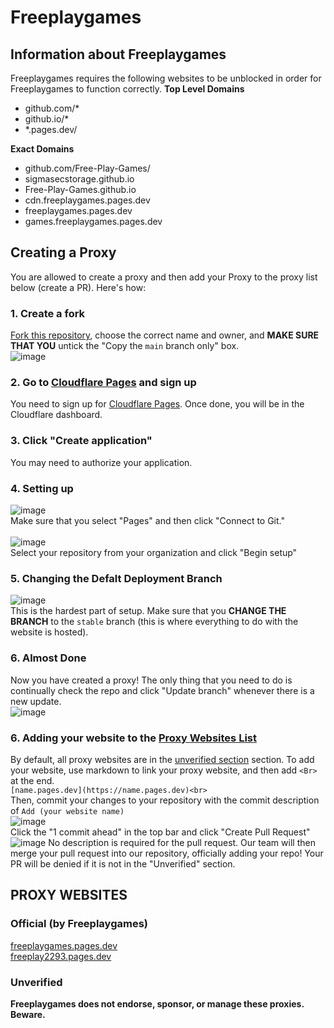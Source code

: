 # Freeplaygames
## Information about Freeplaygames
Freeplaygames requires the following websites to be unblocked in order for Freeplaygames to function correctly.
**Top Level Domains**
- github.com/*
- github.io/*
- *.pages.dev/

**Exact Domains**
- github.com/Free-Play-Games/
- sigmasecstorage.github.io
- Free-Play-Games.github.io
- cdn.freeplaygames.pages.dev
- freeplaygames.pages.dev
- games.freeplaygames.pages.dev

## Creating a Proxy
You are allowed to create a proxy and then add your Proxy to the proxy list below (create a PR). Here's how:
### 1. Create a fork
[Fork this repository](https://github.com/Free-Play-Games/freeplaygames/fork), choose the correct name and owner, and **MAKE SURE THAT YOU** untick the "Copy the `main` branch only" box.<br>
![image](https://github.com/Free-Play-Games/freeplaygames/assets/119540345/9b27853a-d7c5-4840-93b1-800da383e20a)

### 2. Go to [Cloudflare Pages](https://pages.cloudflare.com/) and sign up
You need to sign up for [Cloudflare Pages](https://pages.cloudflare.com/). Once done, you will be in the Cloudflare dashboard.

### 3. Click "Create application"
You may need to authorize your application.

### 4. Setting up
![image](https://github.com/Free-Play-Games/freeplaygames/assets/119540345/316b149d-367f-42ce-b569-d12ff275af20)<br>
Make sure that you select "Pages" and then click "Connect to Git."<br><Br>
![image](https://github.com/Free-Play-Games/freeplaygames/assets/119540345/8ec7a83a-ef87-4795-ab6d-f3eed9dbd7cd)<br>
Select your repository from your organization and click "Begin setup"

### 5. Changing the Defalt Deployment Branch
![image](https://github.com/Free-Play-Games/freeplaygames/assets/119540345/974d2519-b495-44f0-9b2b-85d556aee94a)<br>
This is the hardest part of setup. Make sure that you **CHANGE THE BRANCH** to the `stable` branch (this is where everything to do with the website is hosted).

### 6. Almost Done
Now you have created a proxy! The only thing that you need to do is continually check the repo and click "Update branch" whenever there is a new update.<br>
![image](https://github.com/Free-Play-Games/freeplaygames/assets/119540345/f68481fa-043f-485e-8da8-4331ae5a04b4)

### 6. Adding your website to the [Proxy Websites List](https://github.com/Free-Play-Games/freeplaygames/tree/main?tab=readme-ov-file#proxy-websites)
By default, all proxy websites are in the [unverified section](https://github.com/Free-Play-Games/freeplaygames/tree/main?tab=readme-ov-file#unverified) section. To add your website, use markdown to link your proxy website, and then add `<Br>` at the end.<br>
```[name.pages.dev](https://name.pages.dev)<br>```<br>
Then, commit your changes to your repository with the commit description of `Add (your website name)`<br>
![image](https://github.com/Free-Play-Games/freeplaygames/assets/119540345/17974dfe-8080-4cb9-a1a8-8b110f074601)<br>
Click the "1 commit ahead" in the top bar and click "Create Pull Request"<br>
![image](https://github.com/Free-Play-Games/freeplaygames/assets/119540345/4968cb48-6594-4ff8-ba43-84cdc7921326)
No description is required for the pull request. Our team will then merge your pull request into our repository, officially adding your repo! Your PR will be denied if it is not in the "Unverified" section.



## PROXY WEBSITES
### Official (by Freeplaygames)
[freeplaygames.pages.dev](https://freeplaygames.pages.dev)<br>
[freeplay2293.pages.dev](https://freeplay2293.pages.dev)<br>
### Unverified
**Freeplaygames does not endorse, sponsor, or manage these proxies. Beware.**<br>
